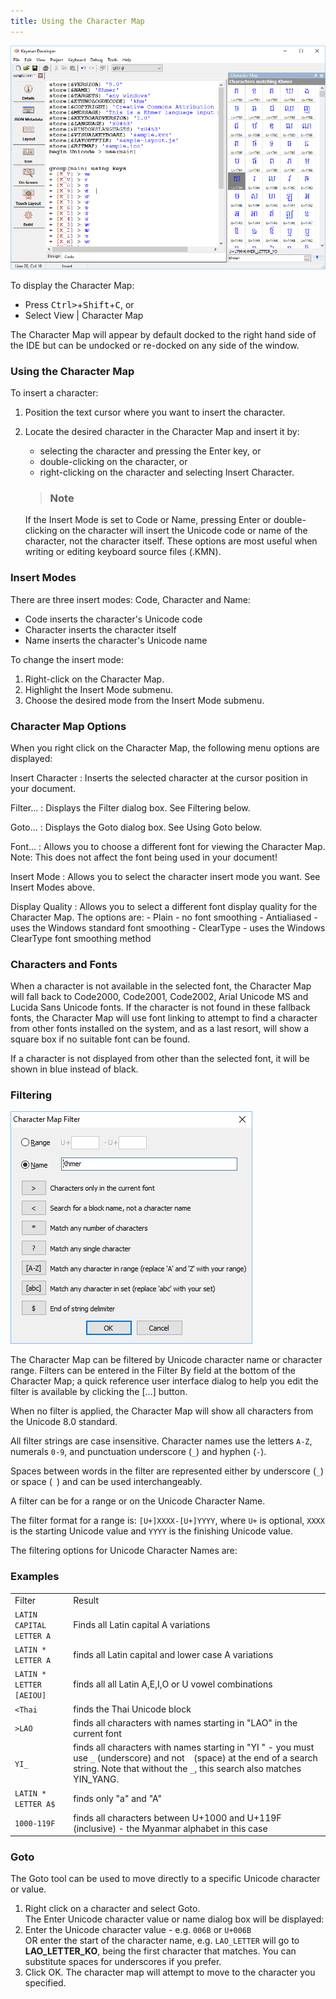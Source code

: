 ```yaml
---
title: Using the Character Map
---
```

  
![Character Map tool](/cdn/dev/img/developer/100/ui/frmCharacterMapNew.png)

To display the Character Map:

-   Press <kbd>Ctrl&gt;</kbd>+<kbd>Shift</kbd>+<kbd>C</kbd>, or
-   Select View \| Character Map

The Character Map will appear by default docked to the right hand side
of the IDE but can be undocked or re-docked on any side of the window.

### Using the Character Map

To insert a character:

1.  Position the text cursor where you want to insert the character.

2.  Locate the desired character in the Character Map and insert it by:

    -   selecting the character and pressing the Enter key, or
    -   double-clicking on the character, or
    -   right-clicking on the character and selecting Insert Character.

    > ### Note
    If the Insert Mode is set to Code or Name, pressing Enter or
    double-clicking on the character will insert the Unicode code or
    name of the character, not the character itself. These options are
    most useful when writing or editing keyboard source files (.KMN).

### Insert Modes

There are three insert modes: Code, Character and Name:

-   Code inserts the character's Unicode code
-   Character inserts the character itself
-   Name inserts the character's Unicode name

To change the insert mode:

1.  Right-click on the Character Map.
2.  Highlight the Insert Mode submenu.
3.  Choose the desired mode from the Insert Mode submenu.

### Character Map Options

When you right click on the Character Map, the following menu options
are displayed:

Insert Character
:   Inserts the selected character at the cursor position in your
    document.

Filter...
:   Displays the Filter dialog box. See Filtering below.

Goto...
:   Displays the Goto dialog box. See Using Goto below.

Font...
:   Allows you to choose a different font for viewing the Character Map.
    Note: This does not affect the font being used in your document!

Insert Mode
:   Allows you to select the character insert mode you want. See Insert
    Modes above.

Display Quality
:   Allows you to select a different font display quality for the
    Character Map. The options are:
    -   Plain - no font smoothing
    -   Antialiased - uses the Windows standard font smoothing
    -   ClearType - uses the Windows ClearType font smoothing method

### Characters and Fonts

When a character is not available in the selected font, the Character
Map will fall back to Code2000, Code2001, Code2002, Arial Unicode MS and
Lucida Sans Unicode fonts. If the character is not found in these
fallback fonts, the Character Map will use font linking to attempt to
find a character from other fonts installed on the system, and as a last
resort, will show a square box if no suitable font can be found.

If a character is not displayed from other than the selected font, it
will be shown in blue instead of black.

### Filtering

![Character Map Filter dialog](/cdn/dev/img/developer/100/ui/frmCharacterMapFilter.png)

The Character Map can be filtered by Unicode character name or character
range. Filters can be entered in the Filter By field at the bottom of
the Character Map; a quick reference user interface dialog to help you
edit the filter is available by clicking the \[...\] button.

When no filter is applied, the Character Map will show all characters
from the Unicode 8.0 standard.

All filter strings are case insensitive. Character names use the letters
`A-Z`, numerals `0-9`, and punctuation underscore (`_`) and hyphen
(`-`).

Spaces between words in the filter are represented either by underscore
(`_`) or space (` `) and can be used interchangeably.

A filter can be for a range or on the Unicode Character Name.

The filter format for a range is: `[U+]XXXX-[U+]YYYY`, where `U+` is
optional, `XXXX` is the starting Unicode value and `YYYY` is the
finishing Unicode value.

The filtering options for Unicode Character Names are:

### Examples

|                          |                                                                                                                                                                                                    |
|--------------------------|----------------------------------------------------------------------------------------------------------------------------------------------------------------------------------------------------|
| Filter                   | Result                                                                                                                                                                                             |
| `LATIN CAPITAL LETTER A` | Finds all Latin capital A variations                                                                                                                                                               |
| `LATIN * LETTER A`       | finds all Latin capital and lower case A variations                                                                                                                                                |
| `LATIN * LETTER [AEIOU]` | finds all all Latin A,E,I,O or U vowel combinations                                                                                                                                                |
| `<Thai`                  | finds the Thai Unicode block                                                                                                                                                                       |
| `>LAO`                   | finds all characters with names starting in "LAO" in the current font                                                                                                                              |
| `YI_`                    | finds all characters with names starting in "YI " - you must use `_` (underscore) and not ` ` (space) at the end of a search string. Note that without the `_`, this search also matches YIN_YANG. |
| `LATIN * LETTER A$`      | finds only "a" and "A"                                                                                                                                                                             |
| `1000-119F`              | finds all characters between U+1000 and U+119F (inclusive) - the Myanmar alphabet in this case                                                                                                     |

### Goto

The Goto tool can be used to move directly to a specific Unicode
character or value.

1.  Right click on a character and select Goto.  
    The Enter Unicode character value or
    name dialog box will be displayed:
2.  Enter the Unicode character value - e.g. `006B` or `U+006B`  
    OR enter the start of the character name, e.g. `LAO_LETTER` will go
    to **LAO_LETTER_KO**, being the first character that matches. You
    can substitute spaces for underscores if you prefer.
3.  Click OK. The character map will attempt to move to the character
    you specified.
